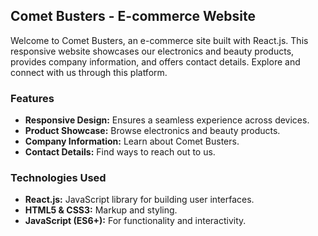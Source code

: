 ## Comet Busters - E-commerce Website

Welcome to Comet Busters, an e-commerce site built with React.js. This responsive website showcases our electronics and beauty products, provides company information, and offers contact details. Explore and connect with us through this platform.

### Features

- **Responsive Design:** Ensures a seamless experience across devices.
- **Product Showcase:** Browse electronics and beauty products.
- **Company Information:** Learn about Comet Busters.
- **Contact Details:** Find ways to reach out to us.

### Technologies Used

- **React.js:** JavaScript library for building user interfaces.
- **HTML5 & CSS3:** Markup and styling.
- **JavaScript (ES6+):** For functionality and interactivity.

